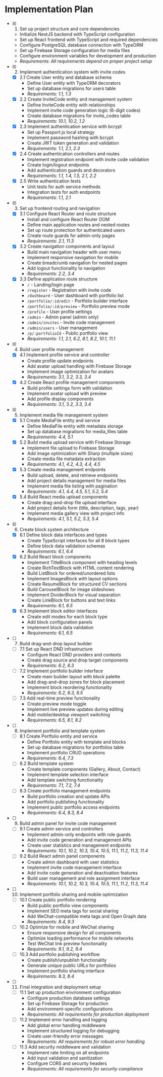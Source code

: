 # Implementation Plan

- [x] 1. Set up project structure and core dependencies
  - Initialize NestJS backend with TypeScript configuration
  - Set up React frontend with TypeScript and required dependencies
  - Configure PostgreSQL database connection with TypeORM
  - Set up Firebase Storage configuration for media files
  - Configure environment variables for development and production
  - _Requirements: All requirements depend on proper project setup_

- [x] 2. Implement authentication system with invite codes
  - [x] 2.1 Create User entity and database schema
    - Define User entity with TypeORM decorators
    - Set up database migrations for users table
    - _Requirements: 1.1, 1.3_
  - [x] 2.2 Create InviteCode entity and management system
    - Define InviteCode entity with relationships
    - Implement invite code generation logic (6-digit codes)
    - Create database migrations for invite_codes table
    - _Requirements: 10.1, 10.2, 1.2_
  - [x] 2.3 Implement authentication service with bcrypt
    - Set up Passport.js local strategy
    - Implement password hashing with bcrypt
    - Create JWT token generation and validation
    - _Requirements: 1.1, 2.1, 2.3_
  - [x] 2.4 Create authentication controllers and routes
    - Implement registration endpoint with invite code validation
    - Create login/logout endpoints
    - Add authentication guards and decorators
    - _Requirements: 1.1, 1.4, 1.5, 2.1, 2.2_
  - [x] 2.5 Write authentication tests
    - Unit tests for auth service methods
    - Integration tests for auth endpoints
    - _Requirements: 1.1, 2.1_

- [x] 3. Set up frontend routing and navigation
  - [x] 3.1 Configure React Router and route structure
    - Install and configure React Router DOM
    - Define main application routes and nested routes
    - Set up route protection for authenticated users
    - Create route guards for admin-only pages
    - _Requirements: 2.1, 11.3_
  - [x] 3.2 Create navigation components and layout
    - Build main navigation header with user menu
    - Implement responsive navigation for mobile
    - Create breadcrumb navigation for nested pages
    - Add logout functionality to navigation
    - _Requirements: 2.2, 3.4_
  - [x] 3.3 Define application route structure
    - `/` - Landing/login page
    - `/register` - Registration with invite code
    - `/dashboard` - User dashboard with portfolio list
    - `/portfolio/:id/edit` - Portfolio builder interface
    - `/portfolio/:id/preview` - Portfolio preview mode
    - `/profile` - User profile settings
    - `/admin` - Admin panel (admin only)
    - `/admin/invites` - Invite code management
    - `/admin/users` - User management
    - `/p/:portfolioId` - Public portfolio view
    - _Requirements: 1.1, 2.1, 6.2, 8.1, 8.2, 10.1, 11.1_

- [x] 4. Build user profile management
  - [x] 4.1 Implement profile service and controller
    - Create profile update endpoints
    - Add avatar upload handling with Firebase Storage
    - Implement image optimization for avatars
    - _Requirements: 3.1, 3.2, 3.3, 3.4_
  - [x] 4.2 Create React profile management components
    - Build profile settings form with validation
    - Implement avatar upload with preview
    - Add profile display components
    - _Requirements: 3.1, 3.2, 3.3, 3.4_

- [x] 5. Implement media file management system
  - [x] 5.1 Create MediaFile entity and service
    - Define MediaFile entity with metadata storage
    - Set up database migrations for media_files table
    - _Requirements: 4.4, 5.1_
  - [x] 5.2 Build media upload service with Firebase Storage
    - Implement file upload to Firebase Storage
    - Add image optimization with Sharp (multiple sizes)
    - Create media file metadata extraction
    - _Requirements: 4.1, 4.2, 4.3, 4.4, 4.5_
  - [x] 5.3 Create media management endpoints
    - Build upload, delete, and retrieve endpoints
    - Add project details management for media files
    - Implement media file listing with pagination
    - _Requirements: 4.1, 4.4, 4.5, 5.1, 5.2, 5.4_
  - [x] 5.4 Build React media upload components
    - Create drag-and-drop file upload interface
    - Add project details form (title, description, tags, year)
    - Implement media gallery view with project info
    - _Requirements: 4.1, 5.1, 5.2, 5.3, 5.4_

- [x] 6. Create block system architecture
  - [x] 6.1 Define block data interfaces and types
    - Create TypeScript interfaces for all 8 block types
    - Define block data validation schemas
    - _Requirements: 6.1, 6.4_
  - [x] 6.2 Build React block components
    - Implement TitleBlock component with heading levels
    - Create RichTextBlock with HTML content rendering
    - Build ListBlock for ordered/unordered lists
    - Implement ImagesBlock with layout options
    - Create ResumeBlock for structured CV sections
    - Build CarouselBlock for image slideshows
    - Implement DividerBlock for visual separation
    - Create LinkBlock for buttons and text links
    - _Requirements: 6.1, 6.5_
  - [x] 6.3 Implement block editor interfaces
    - Create edit modes for each block type
    - Add block configuration panels
    - Implement block data validation
    - _Requirements: 6.1, 6.5_

- [ ] 7. Build drag-and-drop layout builder
  - [ ] 7.1 Set up React DND infrastructure
    - Configure React DND providers and contexts
    - Create drag source and drop target components
    - _Requirements: 6.2, 6.3_
  - [ ] 7.2 Implement portfolio builder interface
    - Create main builder layout with block palette
    - Add drag-and-drop zones for block placement
    - Implement block reordering functionality
    - _Requirements: 6.2, 6.3, 6.5_
  - [ ] 7.3 Add real-time preview functionality
    - Create preview mode toggle
    - Implement live preview updates during editing
    - Add mobile/desktop viewport switching
    - _Requirements: 6.5, 8.1, 8.2_

- [ ] 8. Implement portfolio and template system
  - [ ] 8.1 Create Portfolio entity and service
    - Define Portfolio entity with template and blocks
    - Set up database migrations for portfolios table
    - Implement portfolio CRUD operations
    - _Requirements: 6.4, 7.3_
  - [ ] 8.2 Build template system
    - Create template components (Gallery, About, Contact)
    - Implement template selection interface
    - Add template switching functionality
    - _Requirements: 7.1, 7.2, 7.4_
  - [ ] 8.3 Create portfolio management endpoints
    - Build portfolio creation and update APIs
    - Add portfolio publishing functionality
    - Implement public portfolio access endpoints
    - _Requirements: 6.4, 8.3, 8.4_

- [ ] 9. Build admin panel for invite code management
  - [ ] 9.1 Create admin service and controllers
    - Implement admin-only endpoints with role guards
    - Add invite code generation and management APIs
    - Create user statistics and management endpoints
    - _Requirements: 10.1, 10.2, 10.3, 10.4, 10.5, 11.1, 11.2, 11.3, 11.4_
  - [ ] 9.2 Build React admin panel components
    - Create admin dashboard with user statistics
    - Implement invite code management interface
    - Add invite code generation and deactivation features
    - Build user management and role assignment interface
    - _Requirements: 10.1, 10.2, 10.3, 10.4, 10.5, 11.1, 11.2, 11.3, 11.4_

- [ ] 10. Implement portfolio sharing and mobile optimization
  - [ ] 10.1 Create public portfolio rendering
    - Build public portfolio view components
    - Implement SEO meta tags for social sharing
    - Add WeChat-compatible meta tags and Open Graph data
    - _Requirements: 8.4, 9.3_
  - [ ] 10.2 Optimize for mobile and WeChat sharing
    - Ensure responsive design for all components
    - Optimize loading performance for mobile networks
    - Test WeChat link preview functionality
    - _Requirements: 9.1, 9.2, 9.4_
  - [ ] 10.3 Add portfolio publishing workflow
    - Create publish/unpublish functionality
    - Generate unique public URLs for portfolios
    - Implement portfolio sharing interface
    - _Requirements: 8.3, 8.4_

- [ ] 11. Final integration and deployment setup
  - [ ] 11.1 Set up production environment configuration
    - Configure production database settings
    - Set up Firebase Storage for production
    - Add environment-specific configurations
    - _Requirements: All requirements for production deployment_
  - [ ] 11.2 Implement error handling and logging
    - Add global error handling middleware
    - Implement structured logging for debugging
    - Create user-friendly error messages
    - _Requirements: All requirements for robust error handling_
  - [ ] 11.3 Add security middleware and validation
    - Implement rate limiting on all endpoints
    - Add input validation and sanitization
    - Configure CORS and security headers
    - _Requirements: All requirements for security compliance_
